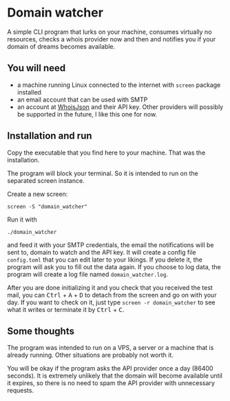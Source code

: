 # Domain watcher
A simple CLI program that lurks on your machine, consumes virtually no resources, checks a whois provider now and then and notifies you if your domain of dreams becomes available.
## You will need
- a machine running Linux connected to the internet with `screen` package installed
- an  email account that can be used with SMTP
- an account at [WhoisJson](https://whoisjson.com) and their API key. Other providers will possibly be supported in the future, I like this one for now.
## Installation and run
Copy the executable that you find here to your machine. That was the installation.

The program will block your terminal. So it is intended to run on the separated screen instance.

Create a new screen:
~~~
screen -S "domain_watcher"
~~~
Run it with
~~~
./domain_watcher
~~~
and feed it with your SMTP credentials, the email the notifications will be sent to, domain to watch and the API key. It will create a config file `config.toml` that you can edit later to your likings. If you delete it, the program will ask you to fill out the data again. If you choose to log data, the program will create a log file named `domain_watcher.log`.

After you are done initializing it and you check that you received the test mail, you can <kbd>Ctrl</kbd> + <kbd>A</kbd> + <kbd>D</kbd> to detach from the screen and go on with your day. If you want to check on it, just type `screen -r domain_watcher` to see what it writes or terminate it by <kbd>Ctrl</kbd> + <kbd>C</kbd>.
## Some thoughts
The program was intended to run on a VPS, a server or a machine that is already running. Other situations are probably not worth it.

You will be okay if the program asks the API provider once a day (86400 seconds). It is extremely unlikely that the domain will become available until it expires, so there is no need to spam the API provider with unnecessary requests.
